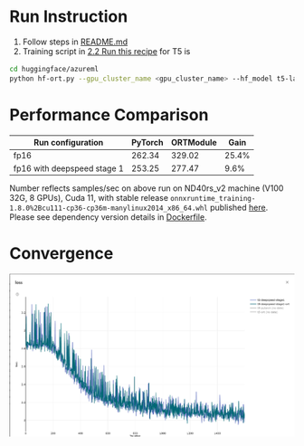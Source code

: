 # Run Instruction
1. Follow steps in [README.md](README.md)
2. Training script in [2.2 Run this recipe](README.md#2.2-Run-this-recipe) for T5 is
```bash
cd huggingface/azureml
python hf-ort.py --gpu_cluster_name <gpu_cluster_name> --hf_model t5-large --run_config ort
```

# Performance Comparison
| Run configuration           | PyTorch | ORTModule | Gain  |
| -----------------           | ------- | --------- | ----- |
| fp16                        | 262.34  | 329.02    | 25.4% |
| fp16 with deepspeed stage 1 | 253.25  | 277.47    |  9.6% |
Number reflects samples/sec on above run on ND40rs_v2 machine (V100 32G, 8 GPUs), Cuda 11, with stable release `onnxruntime_training-1.8.0%2Bcu111-cp36-cp36m-manylinux2014_x86_64.whl` published [here](https://onnxruntimepackages.z14.web.core.windows.net/onnxruntime_stable_cu111.html). Please see dependency version details in [Dockerfile](docker/Dockerfile).

# Convergence
![Loss](loss_curve/t5.png)